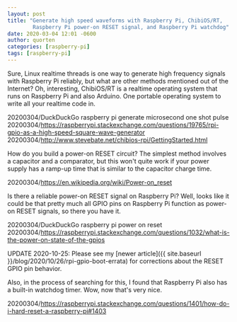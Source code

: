 ```yaml
---
layout: post
title: "Generate high speed waveforms with Raspberry Pi, ChibiOS/RT,
        Raspberry Pi power-on RESET signal, and Raspberry Pi watchdog"
date: 2020-03-04 12:01 -0600
author: quorten
categories: [raspberry-pi]
tags: [raspberry-pi]
---
```


Sure, Linux realtime threads is one way to generate high frequency
signals with Raspberry Pi reliably, but what are other methods
mentioned out of the Internet?  Oh, interesting, ChibiOS/RT is a
realtime operating system that runs on Raspberry Pi and also Arduino.
One portable operating system to write all your realtime code in.

20200304/DuckDuckGo raspberry pi generate microsecond one shot pulse  
20200304/https://raspberrypi.stackexchange.com/questions/19765/rpi-gpio-as-a-high-speed-square-wave-generator  
20200304/http://www.stevebate.net/chibios-rpi/GettingStarted.html

How do you build a power-on RESET circuit?  The simplest method
involves a capacitor and a comparator, but this won't quite work if
your power supply has a ramp-up time that is similar to the capacitor
charge time.

20200304/https://en.wikipedia.org/wiki/Power-on_reset

Is there a reliable power-on RESET signal on Raspberry Pi?  Well,
looks like it could be that pretty much all GPIO pins on Raspberry Pi
function as power-on RESET signals, so there you have it.

20200304/DuckDuckGo raspberry pi power on reset  
20200304/https://raspberrypi.stackexchange.com/questions/1032/what-is-the-power-on-state-of-the-gpios

<!-- more -->

UPDATE 2020-10-25: Please see my [newer article]({{ site.baseurl
}}/blog/2020/10/26/rpi-gpio-boot-errata) for corrections about the
RESET GPIO pin behavior.

Also, in the process of searching for this, I found that Raspberry Pi
also has a built-in watchdog timer.  Wow, now that's very nice.

20200304/https://raspberrypi.stackexchange.com/questions/1401/how-do-i-hard-reset-a-raspberry-pi#1403
